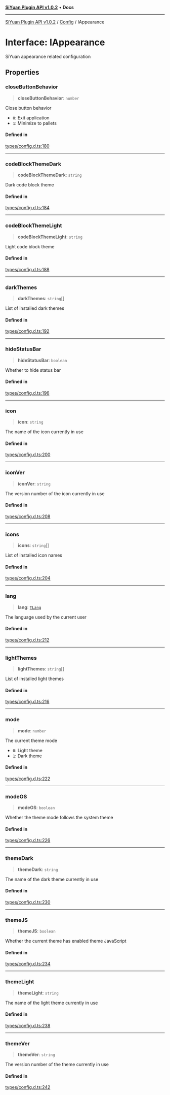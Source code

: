 [**SiYuan Plugin API v1.0.2**](../../../README.md) • **Docs**

---

[SiYuan Plugin API v1.0.2](../../../README.md) / [Config](../README.md) / IAppearance

# Interface: IAppearance

SiYuan appearance related configuration

## Properties

### closeButtonBehavior

> **closeButtonBehavior**: `number`

Close button behavior

- `0`: Exit application
- `1`: Minimize to pallets

#### Defined in

[types/config.d.ts:180](https://github.com/siyuan-note/petal/tree/main/types/config.d.ts#L180)

---

### codeBlockThemeDark

> **codeBlockThemeDark**: `string`

Dark code block theme

#### Defined in

[types/config.d.ts:184](https://github.com/siyuan-note/petal/tree/main/types/config.d.ts#L184)

---

### codeBlockThemeLight

> **codeBlockThemeLight**: `string`

Light code block theme

#### Defined in

[types/config.d.ts:188](https://github.com/siyuan-note/petal/tree/main/types/config.d.ts#L188)

---

### darkThemes

> **darkThemes**: `string`[]

List of installed dark themes

#### Defined in

[types/config.d.ts:192](https://github.com/siyuan-note/petal/tree/main/types/config.d.ts#L192)

---

### hideStatusBar

> **hideStatusBar**: `boolean`

Whether to hide status bar

#### Defined in

[types/config.d.ts:196](https://github.com/siyuan-note/petal/tree/main/types/config.d.ts#L196)

---

### icon

> **icon**: `string`

The name of the icon currently in use

#### Defined in

[types/config.d.ts:200](https://github.com/siyuan-note/petal/tree/main/types/config.d.ts#L200)

---

### iconVer

> **iconVer**: `string`

The version number of the icon currently in use

#### Defined in

[types/config.d.ts:208](https://github.com/siyuan-note/petal/tree/main/types/config.d.ts#L208)

---

### icons

> **icons**: `string`[]

List of installed icon names

#### Defined in

[types/config.d.ts:204](https://github.com/siyuan-note/petal/tree/main/types/config.d.ts#L204)

---

### lang

> **lang**: [`TLang`](../type-aliases/TLang.md)

The language used by the current user

#### Defined in

[types/config.d.ts:212](https://github.com/siyuan-note/petal/tree/main/types/config.d.ts#L212)

---

### lightThemes

> **lightThemes**: `string`[]

List of installed light themes

#### Defined in

[types/config.d.ts:216](https://github.com/siyuan-note/petal/tree/main/types/config.d.ts#L216)

---

### mode

> **mode**: `number`

The current theme mode

- `0`: Light theme
- `1`: Dark theme

#### Defined in

[types/config.d.ts:222](https://github.com/siyuan-note/petal/tree/main/types/config.d.ts#L222)

---

### modeOS

> **modeOS**: `boolean`

Whether the theme mode follows the system theme

#### Defined in

[types/config.d.ts:226](https://github.com/siyuan-note/petal/tree/main/types/config.d.ts#L226)

---

### themeDark

> **themeDark**: `string`

The name of the dark theme currently in use

#### Defined in

[types/config.d.ts:230](https://github.com/siyuan-note/petal/tree/main/types/config.d.ts#L230)

---

### themeJS

> **themeJS**: `boolean`

Whether the current theme has enabled theme JavaScript

#### Defined in

[types/config.d.ts:234](https://github.com/siyuan-note/petal/tree/main/types/config.d.ts#L234)

---

### themeLight

> **themeLight**: `string`

The name of the light theme currently in use

#### Defined in

[types/config.d.ts:238](https://github.com/siyuan-note/petal/tree/main/types/config.d.ts#L238)

---

### themeVer

> **themeVer**: `string`

The version number of the theme currently in use

#### Defined in

[types/config.d.ts:242](https://github.com/siyuan-note/petal/tree/main/types/config.d.ts#L242)
